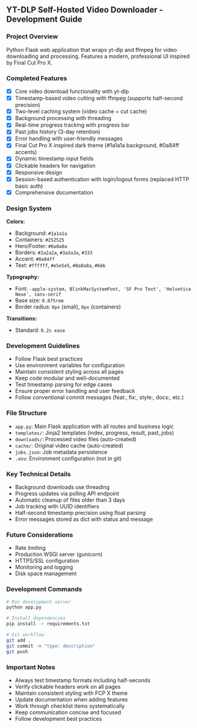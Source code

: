 <!-- Use this file to provide workspace-specific custom instructions to Copilot. For more details, visit https://code.visualstudio.com/docs/copilot/copilot-customization#_use-a-githubcopilotinstructionsmd-file -->

## YT-DLP Self-Hosted Video Downloader - Development Guide

### Project Overview
Python Flask web application that wraps yt-dlp and ffmpeg for video downloading and processing. Features a modern, professional UI inspired by Final Cut Pro X.

### Completed Features
- [x] Core video download functionality with yt-dlp
- [x] Timestamp-based video cutting with ffmpeg (supports half-second precision)
- [x] Two-level caching system (video cache + cut cache)
- [x] Background processing with threading
- [x] Real-time progress tracking with progress bar
- [x] Past jobs history (3-day retention)
- [x] Error handling with user-friendly messages
- [x] Final Cut Pro X inspired dark theme (#1a1a1a background, #0a84ff accents)
- [x] Dynamic timestamp input fields
- [x] Clickable headers for navigation
- [x] Responsive design
- [x] Session-based authentication with login/logout forms (replaced HTTP basic auth)
- [x] Comprehensive documentation

### Design System
**Colors:**
- Background: `#1a1a1a`
- Containers: `#252525`
- Hero/Footer: `#0a0a0a`
- Borders: `#2a2a2a`, `#3a3a3a`, `#333`
- Accent: `#0a84ff`
- Text: `#ffffff`, `#e5e5e5`, `#8a8a8a`, `#666`

**Typography:**
- Font: `-apple-system, BlinkMacSystemFont, 'SF Pro Text', 'Helvetica Neue', sans-serif`
- Base size: `0.875rem`
- Border radius: `6px` (small), `8px` (containers)

**Transitions:**
- Standard: `0.2s ease`

### Development Guidelines
- Follow Flask best practices
- Use environment variables for configuration
- Maintain consistent styling across all pages
- Keep code modular and well-documented
- Test timestamp parsing for edge cases
- Ensure proper error handling and user feedback
- Follow conventional commit messages (feat:, fix:, style:, docs:, etc.)

### File Structure
- `app.py`: Main Flask application with all routes and business logic
- `templates/`: Jinja2 templates (index, progress, result, past_jobs)
- `downloads/`: Processed video files (auto-created)
- `cache/`: Original video cache (auto-created)
- `jobs.json`: Job metadata persistence
- `.env`: Environment configuration (not in git)

### Key Technical Details
- Background downloads use threading
- Progress updates via polling API endpoint
- Automatic cleanup of files older than 3 days
- Job tracking with UUID identifiers
- Half-second timestamp precision using float parsing
- Error messages stored as dict with status and message

### Future Considerations
- Rate limiting
- Production WSGI server (gunicorn)
- HTTPS/SSL configuration
- Monitoring and logging
- Disk space management

### Development Commands
```bash
# Run development server
python app.py

# Install dependencies
pip install -r requirements.txt

# Git workflow
git add .
git commit -m "type: description"
git push
```

### Important Notes
- Always test timestamp formats including half-seconds
- Verify clickable headers work on all pages
- Maintain consistent styling with FCP X theme
- Update documentation when adding features
- Work through checklist items systematically
- Keep communication concise and focused
- Follow development best practices